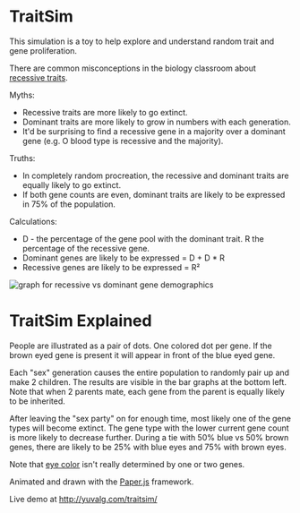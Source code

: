 ﻿TraitSim
============

This simulation is a toy to help explore and understand random trait and gene proliferation.

There are common misconceptions in the biology classroom about [recessive traits](http://en.wikipedia.org/wiki/Recessive).

Myths:

* Recessive traits are more likely to go extinct.
* Dominant traits are more likely to grow in numbers with each generation.
* It'd be surprising to find a recessive gene in a majority over a dominant gene (e.g. O blood type is recessive and the majority).

Truths:

* In completely random procreation, the recessive and dominant traits are equally likely to go extinct.
* If both gene counts are even, dominant traits are likely to be expressed in 75% of the population.

Calculations:
* D - the percentage of the gene pool with the dominant trait. R the percentage of the recessive gene.
* Dominant genes are likely to be expressed = D + D * R
* Recessive genes are likely to be expressed = R²

![graph for recessive vs dominant gene demographics](http://i.imgur.com/Z4LM4.png "This only refers to gene expression, not to be confused with chance of extinction.")

TraitSim Explained
========================

People are illustrated as a pair of dots. One colored dot per gene. If the
brown eyed gene is present it will appear in front of the blue eyed gene.

Each "sex" generation causes the entire population to randomly pair up and
make 2 children. The results are visible in the bar graphs at the bottom left.
Note that when 2 parents mate, each gene from the parent is equally likely
to be inherited.

After leaving the "sex party" on for enough time, most likely one of the gene types
will become extinct. The gene type with the lower current gene count is more likely to
decrease further. During a tie with 50% blue vs 50% brown genes,
there are likely to be 25% with blue eyes and 75% with brown eyes.

Note that [eye color](http://en.wikipedia.org/wiki/Eye_color) isn't really determined by one or two
genes.

Animated and drawn with the [Paper.js](http://paperjs.org) framework.

Live demo at http://yuvalg.com/traitsim/